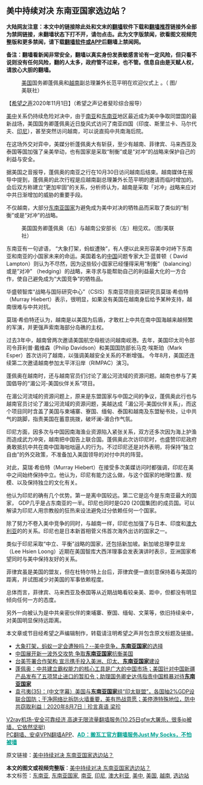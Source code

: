  <h2>美中持续对决 东南亚国家选边站？</h2> <p class="notice"><b>大陆网友注意：本文中的链接除此处和文末的<a href="https://github.com/bannedbook/fanqiang" >翻墙</a>软件下载和<a href="https://github.com/killgcd/justmysocks/blob/master/README.md">翻墙推荐</a>链接外全部为禁网链接，未翻墙状态下打不开，请勿点击。此为文字版禁闻，欲看图文视频完整版和更多禁闻，请下载<a href="https://github.com/bannedbook/fanqiang">翻墙软件或APP</a>后翻墙上禁闻网。</p><p>备注：翻墙看新闻非常安全，翻墙以真实身份发表敏感言论有一定风险，但只看不说则没有任何风险，翻的人太多，政府管不过来，也不管。信息自由是天赋人权，请放心大胆的翻墙。</b></p>  <div class="entry"> <figure><figcaption><a href="https://www.bannedbook.org/bnews/tag/%e7%be%8e%e5%9b%bd/" class="st_tag internal_tag" rel="tag" title="标签 美国 下的日志">美国</a>国务卿蓬佩奥和<a href="https://www.bannedbook.org/bnews/tag/%e8%b6%8a%e5%8d%97/" class="st_tag internal_tag" rel="tag" title="标签 越南 下的日志">越南</a>副总理兼外长范平明在欢迎仪式上 。（ 图/美联社）</figcaption></figure> <p>【<span class='wp_keywordlink_affiliate'><a href="https://www.soundofhope.org" title="希望之声" target="_blank">希望之声</a></span>2020年11月1日】（希望之声记者斐珍综合报导）</p> <p><a href="https://www.bannedbook.org/bnews/tag/%e7%be%8e%e4%b8%ad/" class="st_tag internal_tag" rel="tag" title="标签 美中 下的日志">美中</a>关系仍持续危险对决中，由于<a href="https://www.bannedbook.org/bnews/tag/%E5%8D%97%E4%BA%9A/" class="st_tag internal_tag" rel="tag" title="标签 南亚 下的日志">南亚</a>和<a href="https://www.bannedbook.org/bnews/tag/%e4%b8%9c%e5%8d%97%e4%ba%9a/" class="st_tag internal_tag" rel="tag" title="标签 东南亚 下的日志">东南亚</a>地区最近成为美中争取同盟国的最新战场，美国国务卿蓬佩奥近日旋风式访问了南亚四国（印度、斯里兰卡、马尔代夫、<a href="https://www.bannedbook.org/bnews/tag/%e5%8d%b0%e5%b0%bc/" class="st_tag internal_tag" rel="tag" title="标签 印尼 下的日志">印尼</a>），甚至突然访问越南，可以说直捣中共南海后院。</p> <p>在这场外交对弈中，美媒分析蓬佩奥大有斩获，至少有越南、菲律宾、马来西亚及泰国等国加强了亲美举动，也有国家是采取“制衡”或是“对冲”的战略来保护自己的利益与安全。</p> <p>据美国之音报导，蓬佩奥的南亚之行在10月30日访问越南后结束。越南媒体在报导中提到，蓬佩奥的此次行程是应越南副总理兼外长范平明的邀请而临时增加的。会后双方称建立“更加牢固”的关系，分析师认为，越南是采取「对冲」战略来应对中共日渐增加的威胁的重要手段。</p> <p>不仅越南，大部分<a href="https://www.bannedbook.org/bnews/tag/%E4%B8%9C%E5%8D%97%E4%BA%9A%E5%9B%BD%E5%AE%B6/" class="st_tag internal_tag" rel="tag" title="标签 东南亚国家 下的日志">东南亚国家</a>为避免成为美中对决的牺牲品而采取了类似的“制衡”或是“对冲”的战略。</p>  <figure><figcaption>美国国务卿蓬佩奥（右）与越南公安部长（左）相见欢。（图/美联社）</figcaption></figure> <p>东南亚有一句谚语， “大象打架，蚂蚁遭殃”，有人便以此来形容美中对峙下东南亚和南亚的小国家未来的命运。美国着名的<span class='wp_keywordlink_affiliate'><a href="https://www.bannedbook.org/" title="中国" target="_blank">中国</a></span>问题专家大卫·蓝普顿（ David Lampton）则认为不尽然，因为这些较小国家已经懂得采用“制衡”（balancing）或是”对冲” （hedging）的战略，来寻求与能帮助自己的利益最大化的一方合作，使自己避免成为“大国竞争”的牺牲品。</p> <p>华盛顿智库“战略与国际研究中心”（CSIS）东南亚项目资深研究员莫瑞·希伯特（Murray Hiebert）表示，很明显，如果没有美国在越南身后给予某种支持，越南很难与中共对抗。</p> <p>莫瑞·希伯特还认为，越南是以美国为后盾，才敢杠上中共在南中国海越来越频繁的军演，并更强声索南海部分岛礁的主权。</p> <p>过去3年中，越南曾两次邀请美国航空母舰访问越南岘港。去年，美国印太司令部司令菲利普·戴维森（Philip Davidson）和美国国防部长马克·埃斯珀（Mark Esper）首次访问了越南，以强调美越安全关系的不断增强。 今年8月，美国还连续第二次邀请越南参加太平洋沿岸（RIMPAC）演习。</p> <p>蓬佩奥在越南时，还与越南官员们讨论了湄公河流域的资源问题。越南也参与了美国倡导的“湄公河-美国伙伴关系”项目。</p>  <p>在湄公河流域的资源问题上，原来是东盟国家与中国之间的争议，蓬佩奥此行也与越南官员讨论了湄公河流域的资源问题，美越达成「湄公河-美国伙伴关系」，而这个项目同时含盖了美国与柬埔寨、寮国、缅甸、泰国和越南及东盟秘书处，让中共气的跳脚，指责美国在蓄意挑拨，破坏澜-湄合作气氛。</p> <p>印尼方面，因多次与中国因南海渔业资源陷入紧张关系，双方还多次因为海上护渔而造成武力冲突，越南把中国告上联合国。蓬佩奥此次访印尼时，也盛赞印尼政府勇敢抵抗中共在南中国海咄咄逼人的行为。不过印尼还是对外表明，将保持“独立自由”的外交政策，不准备加入美国领导的对付中共的阵营。</p> <p>对此，莫瑞·希伯特（Murray Hiebert）在接受多次美媒访问时都强调，印尼在美中之间始终保持中立。他认为，印尼有能力这么做，与这个国家的地理位置、规模、以及保持独立的文化有关。</p> <p>他认为印尼的确有几个优势。第一是离中国较远。第二它是迄今是东南亚最大的国家， GDP几乎是占东南亚的一半。印尼也同时是G20 (20国集团)的成员国。可以解读为印尼人用宗教般的狂热来设法避免过分依赖任何一个国家。 </p> <p>除了努力不卷入美中竞争的同时，与越南一样，印尼也加强了与日本、印度和<a href="https://www.bannedbook.org/bnews/tag/%e6%be%b3%e5%a4%a7%e5%88%a9%e4%ba%9a/" class="st_tag internal_tag" rel="tag" title="标签 澳大利亚 下的日志">澳大利亚</a>的的关系。印尼也是日本新首相菅义伟首次海外出访的国家之一。</p>  <p>类似于印尼采取“中立、平衡”战略的国家，还包括新加坡。新加坡总理李显龙（Lee Hsien Loong）近期在美国智库大西洋理事会发表演讲时表示，亚洲国家希望同时与美中保持友好的关系。</p> <p>菲律宾虽是美国的盟友，但在杜特尔特上台后，菲律宾便一直刻意保持着与美国的距离，并试图减少对美国的军事依赖程度。</p> <p>总体而言，菲律宾、马来西亚及泰国等从近期战略看较亲美、距中，但都没有明显倾向任何一方的态度。</p> <p>另外一向被认为是中共亲密伙伴的柬埔寨、寮国、缅甸、文莱等，依旧持续亲中，对美国明显保持远距离。</p> <p>本文章或节目经希望之声编辑制作，转载请注明希望之声并包含原文标题及链接。</p>  <ul class='op-related-articles' title='相关阅读'> <li><a href='https://www.bannedbook.org/bnews/headline/20201102/1424146.html' target='_blank'>大象打架，蚂蚁一定会遭殃吗？--美中竞争，<b>东南亚国家</b>的选择</a></li> <li><a href='https://www.bannedbook.org/bnews/headline/20201020/1416717.html' target='_blank'>中国展开新一波外交攻势 争取<b>东南亚国家</b>抗衡美国</a></li> <li><a href='https://www.bannedbook.org/bnews/headline/20200930/1405828.html' target='_blank'>台美签署合作架构 宣示携手投入美洲、印太、<b>东南亚国家</b>建设</a></li> <li><a href='https://www.bannedbook.org/bnews/worldnews/usa/20200916/1397166.html' target='_blank'>蓬佩奥：中共建立霸权能力的核心工具是广大的中国市场；美国针对中国新疆产品发布了五项禁止进口的暂扣令；助理国务卿史达伟指责中国粗暴对待<b>东南亚国家</b></a></li> <li><a href='https://www.bannedbook.org/bnews/bannedvideo/20200807/1379083.html' target='_blank'>袁弓夷(35)：(中文字幕）美国与<b>东南亚国家</b>组“印太联盟”，各国抽2%GDP设联合国防；干净网络比拆防火墙重要，美有热战意愿；美停港特殊地位，防中共窃取利益｜2020年8月7日｜珍言真语 梁珍</a></li> </ul> <p class="texttj"> <a href="https://www.bannedbook.org/forum23/topic22702.html" target="_blank">V2ray机场-安全可靠经济 高速无限流量翻墙服务(10.25日gfw大屠杀，很多ip被墙，它依然坚挺)</a><br/> <a href="https://github.com/bannedbook/fanqiang/wiki/%E7%A6%81%E9%97%BB%E7%BD%91%E5%AE%89%E5%8D%93%E7%BF%BB%E5%A2%99%E6%96%B0%E9%97%BBAPP" target="_blank">PC翻墙、安卓VPN翻墙APP</a>、<span onclick="window.open('https://github.com/killgcd/justmysocks/blob/master/README.md')" style="font-weight:bold;color:#00A191;cursor:pointer;text-decoration:underline;outline:none">AD：搬瓦工官方翻墙服务Just My Socks，不怕被墙</span></p><p>原文链接：<a class="src_link"  href="https://www.soundofhope.org/post/438385" target="_blank">美中持续对决 东南亚国家选边站？</a></p><a name='sharetosocial'></a>       <div><b>本文的图文或视频完整版</b>：<a href='https://www.bannedbook.org/bnews/comments/20201102/1424360.html'>美中持续对决 东南亚国家选边站？</a></div>  </div><!--END ENTRY--> <div class="postfooter"> <div>本文标签：<a href="https://www.bannedbook.org/bnews/tag/%e4%b8%9c%e5%8d%97%e4%ba%9a/" rel="tag">东南亚</a>, <a href="https://www.bannedbook.org/bnews/tag/%E4%B8%9C%E5%8D%97%E4%BA%9A%E5%9B%BD%E5%AE%B6/" rel="tag">东南亚国家</a>, <a href="https://www.bannedbook.org/bnews/tag/%E5%8D%97%E4%BA%9A/" rel="tag">南亚</a>, <a href="https://www.bannedbook.org/bnews/tag/%e5%8d%b0%e5%b0%bc/" rel="tag">印尼</a>, <a href="https://www.bannedbook.org/bnews/tag/%e6%be%b3%e5%a4%a7%e5%88%a9%e4%ba%9a/" rel="tag">澳大利亚</a>, <a href="https://www.bannedbook.org/bnews/tag/%e7%be%8e%e4%b8%ad/" rel="tag">美中</a>, <a href="https://www.bannedbook.org/bnews/tag/%e7%be%8e%e5%9b%bd/" rel="tag">美国</a>, <a href="https://www.bannedbook.org/bnews/tag/%e8%b6%8a%e5%8d%97/" rel="tag">越南</a>, <a href="https://www.bannedbook.org/bnews/tag/%E9%80%89%E8%BE%B9%E7%AB%99/" rel="tag">选边站</a></div>  </div><!--END POSTFOOTER--> 